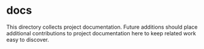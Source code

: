 # docs

This directory collects project documentation.
Future additions should place additional contributions to project documentation here to keep related work easy to discover.
